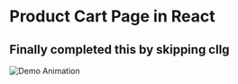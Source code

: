 # Product Cart Page in React
## Finally completed this by skipping cllg 

![Demo Animation](https://giffiles.alphacoders.com/220/220355.gif) 
